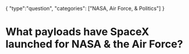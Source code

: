 {
    "type":"question",
    "categories": ["NASA, Air Force, & Politics"]
}

# What payloads have SpaceX launched for NASA & the Air Force?
